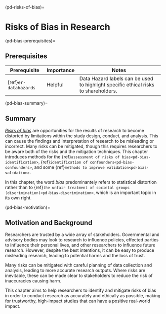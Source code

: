 (pd-risks-of-bias)=
# Risks of Bias in Research


(pd-bias-prerequisites)=
## Prerequisites


| Prerequisite          | Importance | Notes                                                                               |
| -----------------|----------|------|
| {ref}`er-datahazards` | Helpful | Data Hazard labels can be used to highlight specific ethical risks to shareholders.  |

(pd-bias-summary)=
## Summary
[*Risks of bias*](https://www.nhmrc.gov.au/guidelinesforguidelines/develop/assessing-risk-bias#) are opportunities for the results of research to become distorted by limitations within the study design, conduct, and analysis.
This can cause the findings and interpretation of research to be misleading or incorrect. 
Many risks can be mitigated, though this requires researchers to be aware both of the risks and the mitigation techniques. 
This chapter introduces methods for the {ref}`assessment of risks of bias<pd-bias-identification>`, {ref}`identification of confounders<pd-bias-confounders>`, and some {ref}`methods to improve validation<pd-bias-validation>`. 

In this chapter, the word *bias* predominantely refers to statistical distortion rather than to {ref}`the unfair treatment of societal groups (discrimination)<pd-bias-discrimination>`, which is an important topic in its own right.





(pd-bias-motivation)=
## Motivation and Background

Researchers are trusted by a wide array of stakeholders. 
Governmental and advisory bodies may look to research to influence policies, effected parties to influence their personal lives, and other researchers to influence future research.
However, despite the best intentions, it can be easy to produce misleading research, leading to potential harms and the loss of trust. 

Many risks can be mitigated with careful planning of data collection and analysis, leading to more accurate research outputs. 
Where risks are inevitable, these can be made clear to stakeholders to reduce the risk of inaccuracies causing harm. 


This chapter aims to help researchers to identify and mitigate risks of bias in order to conduct research as accurately and ethically as possible, making for trustworthy, high-impact studies that can have a positive real-world impact. 

